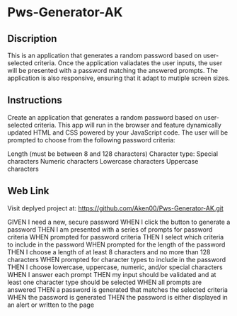 # Pws-Generator-AK

## Discription 
This is an application that generates a random password based on user-selected criteria. Once the application valiadates the user inputs, the user will be presented with a password matching the answered prompts. The application is also responsive, ensuring that it adapt to mutiple screen sizes.  


## Instructions

Create an application that generates a random password based on user-selected criteria. This app will run in the browser and feature dynamically updated HTML and CSS powered by your JavaScript code. The user will be prompted to choose from the following password criteria:

Length (must be between 8 and 128 characters)
Character type:
Special characters
Numeric characters
Lowercase characters
Uppercase characters


## Web Link 
Visit deplyed project at: https://github.com/Aken00/Pws-Generator-AK.git


GIVEN I need a new, secure password
WHEN I click the button to generate a password
THEN I am presented with a series of prompts for password criteria
WHEN prompted for password criteria
THEN I select which criteria to include in the password
WHEN prompted for the length of the password
THEN I choose a length of at least 8 characters and no more than 128 characters
WHEN prompted for character types to include in the password
THEN I choose lowercase, uppercase, numeric, and/or special characters
WHEN I answer each prompt
THEN my input should be validated and at least one character type should be selected
WHEN all prompts are answered
THEN a password is generated that matches the selected criteria
WHEN the password is generated
THEN the password is either displayed in an alert or written to the page
